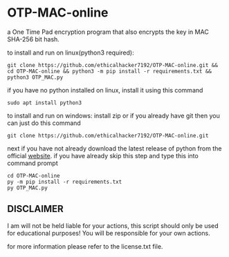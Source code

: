 # OTP-MAC-online
a One Time Pad encryption program that also encrypts the key in MAC SHA-256 bit hash.


to install and run on linux(python3 required):


    git clone https://github.com/ethicalhacker7192/OTP-MAC-online.git && cd OTP-MAC-online && python3 -m pip install -r requirements.txt && python3 OTP_MAC.py

if you have no python installed on linux, install it using this command

    sudo apt install python3

to install and run on windows:
install zip or if you already have git then you can just do this command

    git clone https://github.com/ethicalhacker7192/OTP-MAC-online.git
        
next if you have not already download the latest release of python from the official [website](https://python.org/downloads).
if you have already skip this step and type this into command prompt

    cd OTP-MAC-online
    py -m pip install -r requirements.txt
    py OTP_MAC.py
       
## DISCLAIMER

I am will not be held liable for your actions, this script should only be used for educational purposes!
You will be responsible for your own actions.

for more information please refer to the license.txt file.
